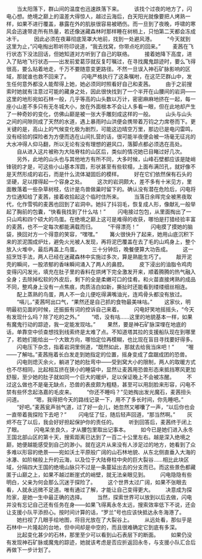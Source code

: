　　当太阳落下，群山间的温度也迅速跌落下来。
　　该找个过夜的地方了，闪电心想。绝境之巅上的温差大得惊人，越过云海后，白天阳光就像要把人烤熟一样，如果不进行覆盖，暴露在外的肌肤很容易被晒伤。而一旦到了夜晚，呼啸的寒风会迅速带走所有热量，若还像迷藏森林时那样睡在树梢上，只怕第二天都会冻成冰干。
　　因此必须在夜幕彻底笼罩大地前，找到一处避风港。
　　“今天就到这里为止，”闪电掏出聆听符印说道，“我去找窝，你带点吃的回来。”
　　麦茜在飞行状态下没法回话，但她知道对方听到了自己的联络。
　　接着她降下高度，进入了贴地飞行状态——出发前爱葛莎就反复叮嘱过，在寻找魔鬼踪迹时，要么飞得很高，要么贴着地走，千万不要随意变更路径。不然一旦误入神石矿脉影响的区域，那就谁也救不回来了。
　　闪电严格执行了这条嘱咐，在这茫茫群山中，发生任何意外都没人能帮得上她，她必须同时照看好自己和麦茜。
　　由于之前搜索时她就有注意过可能的藏身之处，因此很快找到了一个半开在山腰间的岩洞——这里的地形宛如石林一般，几乎等高的山头数以万计，密密麻麻地挤在一起，每一座小山差不多只有无冬城大小，放在外面根本不会让人多看一眼，但在此地却产生了一种奇妙的变化，仿佛山巅是被一张大手雕刻成这样的一般。
　　山头与山头之间的间隙则成了天然的水道，遇上暴雨时山洪便会携带着万钧之力席卷而下。更关键的是，高山上的气候变化极为剧烈，可能这边晴空万里，那边已是电闪雷鸣，没有经验的探险者为方便而选在山间扎营的话，很可能半夜便会被一场毫无征兆的大水冲得人仰马翻，所以无论有没有理想的避风口，落脚点都必须选在高处。
　　自从进入这片被称为大陆脊柱的山区后，类似的情况她已目睹过好几次。
　　另外，此地的山头也与其他地方有所不同，大多时候，山峰石壁都应该是陡峭锋锐的才是，可这些小山基本浑圆，形状甚至有些软榻，上面布满凹孔，就好像不是天然形成的岩石，而是什么流体凝固后的模样。
　　好在它们依然保有石头的坚硬，足以撑得起一个容身之处。
　　这次的岩洞颇大，差不多有十米见方，里面散落着一些杂草树枝，估计是鸟兽做巢时留下的。确认没有潜在危险后，闪电将方位通知给了麦茜，接着收拾起这个临时住所来。
　　当落日余晖完全被黑夜取代，化作雪鸮的麦茜也回到了岩洞中。她抖了抖羽毛，恢复成人形，像献礼一般举起了胸前的包囊，“快看我找到了什么咕！”
　　闪电接过包包，从里面掏出了一只山鸡和四个硕大的鸟蛋。在绝境之巅上这可是难得的收获，哪怕是打猎经验丰富的麦茜，也不一定每次都能满载而归。
　　“干得漂亮！”
　　闪电摸了摸她的脑袋，换回对方一个得意的笑容，“嘿嘿。”
　　篝火很快升了起来，她用山底沉积下来的淤泥围成炉灶，避免火光被人发现，再将泥巴覆盖在去了毛的山鸡身上，整个放入火堆中，最后再盖上鸟蛋。
　　三十分钟后，晚餐便算大功告成。
　　这一招烹饪手法，两人已经在迷藏森林中实施过多次，算是熟能生巧了。
　　敲开泥壳的瞬间，一股浓郁的香味瞬间涌入了两人的鼻腔。
　　皮下浸出的油脂令鸡肉变得闪闪发光，填充在肚子里的香料在烘烤下完全激发开来，顺着腾腾的热气融入全身；去除掉松软的外皮后，剩下的全是柔嫩可口的佳肴。和火苗直接烤熟的成品不同，整鸡身上没有一点焦痕，肉质洁白如新，撕扯时还能看到缕缕细丝相连。
　　配上蒸熟的鸟蛋，两人不一会儿便吃得满嘴油光，连鸡骨头都没有放过。
　　“嗝儿，”麦茜呵出口气，“果然还是自己抓的食物最美味咕。”
　　这家伙，明明最初见面的时候，还振振有词的控诉自己来着。
　　闪电好笑地摇摇头，“今天有发现什么吗？除了吃的之外。”
　　“唔，没有咕……这里的地貌基本一样，如果有魔鬼行动的踪迹，我一定能发现咕。”
　　果然，要是神石矿脉深埋在地底的话，单靠空中侦查想找到线索终是太难了点。不知道塔其拉的支援船队现在到哪里了，若她们能给出一个大致方向，哪怕定位再模糊，也比现在盲目寻找要好得多。
　　闪电压下杂念，指着岩洞里侧道，“既然如此，那就去给我当床吧！”
　　“喔——了解咕。”麦茜拖着长白发走到她指定的位置，摇身变成了盘踞成团的恐兽。
　　闪电则熄灭余火，躺进了她的肚弯中——受到窝大小的限制，两人的取暖方式也不尽相同，比起相互挤在狭小的睡袋中，显然让麦茜用恐兽形态来抵挡寒风更加舒服，至少她的肚子就如同一个巨大的暖炉，足以保证晚上不会被冻醒。
　　不过这么做也不是毫无缺点，恐兽的表皮颇为粗糙，甚至可以用刮脸来形容，闪电不禁有些怀念起洛嘉的毛皮来。
　　“你还不睡吗？”见她掏出发光魔石，麦茜扭头问道。
　　“嗯，我得把今天的路线记录一下，用不了多长时间，你先睡吧。”
　　“好吧。”麦茜瓮声翁气道，过了好一会儿，她忽然又嘟囔了一声，“以后你也会一直带着我探险下去吧？”
　　闪电怔了怔，随后轻声回道，“那当然啊。”
　　灰烬不在了以后，我会好好担起保护你的责任的。
　　听到回答后，麦茜终于闭上了眼。
　　闪电呆坐良久，才从腰包里取出记事本。
　　如今已是她们进入永冬王国北部山区的第十天，搜索距离已达到了一百二十公里左右。越是深入绝境之巅，她便越能感受到自己的渺小。就在这片从来没有人涉足过的地方，她看到了众多难以形容的绝景——宛如沃土平原般广阔的山石林地貌、从东北侧直垂入大海的冰瀑、如阶梯般上升的云海，以及位于大陆脊柱中央的巨大裂谷……相比此块区域，分隔四大王国的绝境山脉只不过是一条蔓延出去的分支而已。而这些景色都藏匿于山巅之上，如果不越过断崖式的峭壁，就无法亲眼见到。
　　闪电隐隐有些明白，父亲为何会那么沉迷于探险了。
　　这个世界太过广阔，如果不张眼去看，人就永远微不足道。唯有通过了解，才能让自己变得更大。
　　决意成为探险家，是她一生中最正确的选择。
　　当然，探索世界可以放到以后去做，闪电并没有忘记自己还有任务在身——如果飞得离永冬太远，搜索效率低下不说，还会让支援小队平添担心。按时间计算的话，“罗兰”号也应该快抵达永冬海港了。
　　她扫视了几眼手绘地图，将目光放在了大裂谷上。
　　从远处看，那似乎是石林中一片隆起的台地，但中间却是中空的，而且很难确定它到底有多深。
　　比起变化甚少的石林，那里至少可以看到山石表层下的断面。
　　如果仍没有发现神石矿脉或魔鬼的踪迹，她就该考虑是否应折返回永冬，与支援小队汇合后再做下一步计划了。